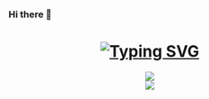 ### Hi there 👋

<!--
**GhostQinMo/GhostQinMo** is a ✨ _special_ ✨ repository because its `README.md` (this file) appears on your GitHub profile.

Here are some ideas to get you started:

- 🔭 I’m currently working on ...
- 🌱 I’m currently learning ...
- 👯 I’m looking to collaborate on ...
- 🤔 I’m looking for help with ...
- 💬 Ask me about ...
- 📫 How to reach me: ...
- 😄 Pronouns: ...
- ⚡ Fun fact: ...
-->
<h1 align="center"> <a href="https://git.io/typing-svg"><img src="https://readme-typing-svg.demolab.com?font=Fira+Code&pause=1000&width=435&lines=Welcome+to+Pixie+Hollow+!;%E6%AC%A2%E8%BF%8E%E6%9D%A5%E5%88%B0%E7%B2%BE%E7%81%B5%E8%B0%B7%EF%BC%81" alt="Typing SVG" /></a> </h1>
<div align="center"> <img src="https://metrics.lecoq.io/GhostQinMo?template=classic&base=header%2C%20activity%2C%20community%2C%20repositories%2C%20metadata&base.indepth=false&base.hireable=false&base.skip=false&config.timezone=Asia%2FShanghai"> </div>
<!--<a href="https://github.com/GhostQinMo/github-readme-stats"><img align="center" src="https://github-readme-stats.vercel.app/api?username=GhostQinMo&show_icons=true&include_all_commits=true&theme=buefy&hide_border=true" alt="GhostQinMo's github stats" /></a> <a href="https://github.com/GhostQinMo/github-readme-stats"><img align="center" src="https://github-readme-stats.vercel.app/api/top-langs/?username=GhostQinMo&layout=compact&theme=buefy&hide_border=true" /></a> -->
<div align="center"> <img src="https://github-readme-activity-graph.vercel.app/graph?username=GhostQinMo&theme=react-dark)](https://github.com/ashutosh00710/github-readme-activity-graph" /> </div>
